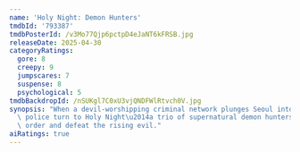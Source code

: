 ```yaml
---
name: 'Holy Night: Demon Hunters'
tmdbId: '793387'
tmdbPosterId: /v3Mo77Qjp6pctpD4eJaNT6kFRSB.jpg
releaseDate: 2025-04-30
categoryRatings:
  gore: 8
  creepy: 9
  jumpscares: 7
  suspense: 8
  psychological: 5
tmdbBackdropId: /nSUKgl7C0xU3vjQNDFWlRtvch0V.jpg
synopsis: "When a devil-worshipping criminal network plunges Seoul into chaos, the\
  \ police turn to Holy Night\u2014a trio of supernatural demon hunters\u2014to restore\
  \ order and defeat the rising evil."
aiRatings: true
---
```


